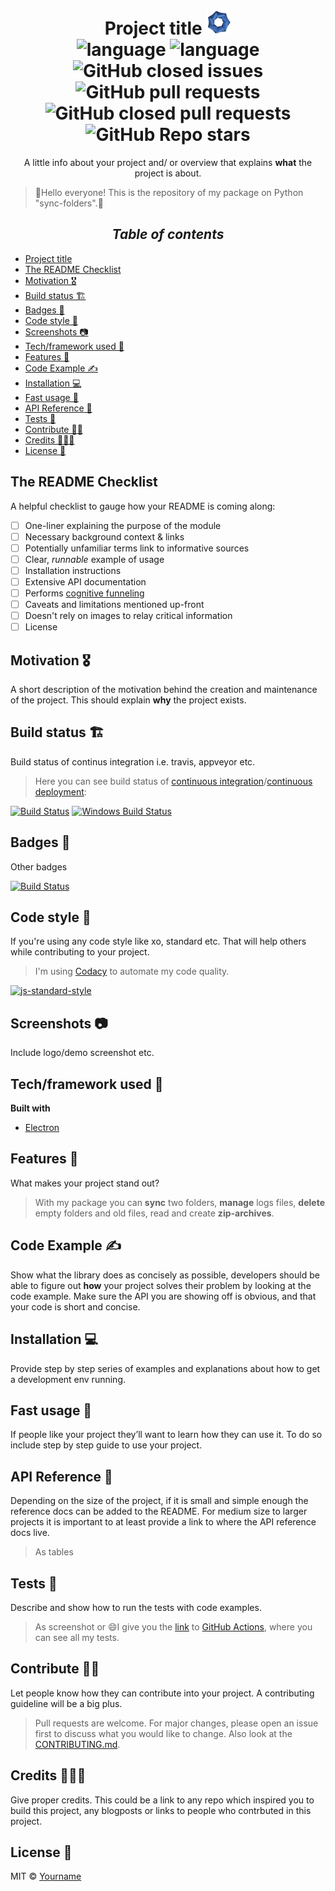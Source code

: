 <h1 id="project-title" align="center">
  Project title <img alt="logo" width="40" height="40" src="https://raw.githubusercontent.com/mezgoodle/images/master/MezidiaLogoTransparent.png" /><br>
  <img alt="language" src="https://img.shields.io/badge/language-python-brightgreen?style=flat-square" />
  <img alt="language" src="https://img.shields.io/github/issues/mezgoodle/Templates?style=flat-square" />
  <img alt="GitHub closed issues" src="https://img.shields.io/github/issues-closed/mezgoodle/Templates?style=flat-square" />
  <img alt="GitHub pull requests" src="https://img.shields.io/github/issues-pr/mezgoodle/Templates?style=flat-square" />
  <img alt="GitHub closed pull requests" src="https://img.shields.io/github/issues-pr-closed/mezgoodle/Templates?style=flat-square" />
  <img alt="GitHub Repo stars" src="https://img.shields.io/github/stars/mezgoodle/Templates?style=flat-square">
</h1>

<p align="center">
 A little info about your project and/ or overview that explains <strong>what</strong> the project is about.
 <blockquote>🌟Hello everyone! This is the repository of my package on Python "sync-folders".🌟</blockquote>
</p>

<h2 align="center">
  <i>Table of contents</i>
</h2>

- [Project title](#project-title)
- [The README Checklist](#the-readme-checklist)
- [Motivation 🎖️](#motivation-)
- [Build status 🏗️](#build-status-)
- [Badges 🏅](#badges-)
- [Code style 📇](#code-style-)
- [Screenshots 📷](#screenshots-)
- [Tech/framework used 🔧](#techframework-used-)
- [Features 💪](#features-)
- [Code Example ✍️](#code-example-)
- [Installation 💻](#installation-)
- [Fast usage 💨](#fast-usage-)
- [API Reference 🦾](#api-reference-)
- [Tests 🧪](#tests-)
- [Contribute 💁🏻](#contribute-)
- [Credits 🧑‍🤝‍🧑](#credits-)
- [License 🔖](#license-)


## The README Checklist

A helpful checklist to gauge how your README is coming along:

- [ ] One-liner explaining the purpose of the module
- [ ] Necessary background context & links
- [ ] Potentially unfamiliar terms link to informative sources
- [ ] Clear, *runnable* example of usage
- [ ] Installation instructions
- [ ] Extensive API documentation
- [ ] Performs [cognitive funneling](https://github.com/noffle/art-of-readme#cognitive-funneling)
- [ ] Caveats and limitations mentioned up-front
- [ ] Doesn't rely on images to relay critical information
- [ ] License

## Motivation 🎖️

A short description of the motivation behind the creation and maintenance of the project. This should explain **why** the project exists.

## Build status 🏗️

Build status of continus integration i.e. travis, appveyor etc.

> Here you can see build status of [continuous integration](https://en.wikipedia.org/wiki/Continuous_integration)/[continuous deployment](https://en.wikipedia.org/wiki/Continuous_deployment):

[![Build Status](https://travis-ci.org/akashnimare/foco.svg?branch=master)](https://travis-ci.org/akashnimare/foco)
[![Windows Build Status](https://ci.appveyor.com/api/projects/status/github/akashnimare/foco?branch=master&svg=true)](https://ci.appveyor.com/project/akashnimare/foco/branch/master)

## Badges 🏅

Other badges

[![Build Status](https://img.shields.io/badge/Theme-Template-brightgreen?style=flat-square)](https://www.google.com.ua/)

## Code style 📇

If you're using any code style like xo, standard etc. That will help others while contributing to your project.

> I'm using [Codacy](https://www.codacy.com/) to automate my code quality.

[![js-standard-style](https://img.shields.io/badge/code%20style-standard-brightgreen.svg?style=flat)](https://github.com/feross/standard)
 
## Screenshots 📷

Include logo/demo screenshot etc.

## Tech/framework used 🔧

**Built with**

- [Electron](https://electron.atom.io)

## Features 💪

What makes your project stand out?

> With my package you can **sync** two folders, **manage** logs files, **delete** empty folders and old files, read and create **zip-archives**.

## Code Example ✍️

Show what the library does as concisely as possible, developers should be able to figure out **how** your project solves their problem by looking at the code example. Make sure the API you are showing off is obvious, and that your code is short and concise.

## Installation 💻

Provide step by step series of examples and explanations about how to get a development env running.

## Fast usage 💨

If people like your project they’ll want to learn how they can use it. To do so include step by step guide to use your project.

## API Reference 🦾

Depending on the size of the project, if it is small and simple enough the reference docs can be added to the README. For medium size to larger projects it is important to at least provide a link to where the API reference docs live.

> As tables

## Tests 🧪

Describe and show how to run the tests with code examples.

> As screenshot or :smile:I give you the [link](https://github.com/mezgoodle/sync-folders/actions?query=workflow%3A%22Python+package%22) to [GitHub Actions](https://github.com/features/actions), where you can see all my tests.

## Contribute 💁🏻

Let people know how they can contribute into your project. A contributing guideline will be a big plus.

> Pull requests are welcome. For major changes, please open an issue first to discuss what you would like to change. Also look at the [CONTRIBUTING.md](link).

## Credits 🧑‍🤝‍🧑

Give proper credits. This could be a link to any repo which inspired you to build this project, any blogposts or links to people who contrbuted in this project. 

## License 🔖

MIT © [Yourname]()
